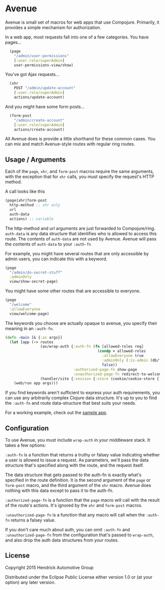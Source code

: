 # Avenue

Avenue is small set of macros for web apps that use Compojure. Primarily, it
provides a simple mechanism for authorization.

In a web app, most requests fall into one of a few categories. You have pages...

```Clojure
  (page
    "/admin/user-permissions"
    [:user.role/superAdmin]
    user-permissions-view/show)
```

You've got Ajax requests...
```Clojure
  (xhr
    POST "/admin/update-account"
    [:user.role/superAdmin]
    actions/update-account)
```

And you might have some form posts...
```Clojure
  (form-post
    "/admin/create-account"
    [:user.role/superAdmin]
    actions/create-account)
```

All Avenue does is provide a little shorthand for these common cases. You can
mix and match Avenue-style routes with regular ring routes.

## Usage / Arguments

Each of the `page`, `xhr`, and `form-post` macros require the same arguments,
with the exception that for `xhr` calls, you must specify the request's HTTP
method.

A call looks like this
```Clojure
(page|xhr|form-post
  http-method ;; xhr only
  url
  auth-data
  actions) ;; variable
```

The http-method and url arguments are just forwarded to Compojure/ring.  `auth-data` is
any data structure that identifies who is allowed to access this route.  The
contents of `auth-data` are not used by Avenue. Avenue will pass the contents
of `auth-data` to your `:auth-fn`

For example, you might have several routes that are only accessible by admin
users, you can indicate this with a keyword.

```Clojure
(page
  "/admin/do-secret-stuff"
  :adminOnly
  view/show-secret-page)
```

You might have some other routes that are accessible to everyone.

```Clojure
(page
  "/welcome"
  :allowEveryone
  view/welcome-page)
```

The keywords you choose are actually opaque to avenue, you specify their meaning in an `:auth-fn`.

```Clojure
(defn -main [& {:as args}]
  (let [app (-> routes
                (av/wrap-auth {:auth-fn (fn [allowed-roles req]
                                          (condp = allowed-roles
                                            :allowEveryone true
                                            :adminOnly (:is-admin (db/find-user (:user-id (:session req))))
                                            false))
                               :authorized-page-fn show-page
                               :unauthorized-page-fn redirect-to-welcome-page})
                (handler/site {:session {:store (cookie/cookie-store {:key "this is a secret"})}}))]
    (web/run app args)))
```

If you find keywords aren't sufficient to express your auth requirements, you
can use any arbitrarily complex Clojure data structure. It's up to you to find
the `:auth-fn` and route data-structure that best suits your needs.

For a working example, check out the [sample app](./sample-app/src/sample_app/core.clj).

## Configuration

To use Avenue, you must include `wrap-auth` in your middleware stack. It takes
a few options:

`:auth-fn` is a function that returns a truthy or falsey value indicating
whether a user is allowed to issue a request.  As parameters, we'll pass the data
structure that's specified along with the route, and the request itself.

The data structure that gets passed to the auth-fn is exactly what's specified
in the route definition. It is the second argument of the `page` or `form-post`
macro, and the third argument of the `xhr` macro. Avenue does nothing with this
data except to pass it to the auth-fn.

`:authorized-page-fn` is a function that the `page` macro will call with the
result of the route's actions. It's ignored by the `xhr` and `form-post`
macros.

`:unauthorized-page-fn` is a function that any macro will call when the
`:auth-fn` returns a falsey value.

If you don't care much about auth, you can omit `:auth-fn` and
`:unauthorized-page-fn` from the configuration that's passed to
`wrap-auth`, and also drop the auth data structures from your routes.

## License

Copyright 2015 Hendrick Automotive Group

Distributed under the Eclipse Public License either version 1.0 or (at
your option) any later version.
